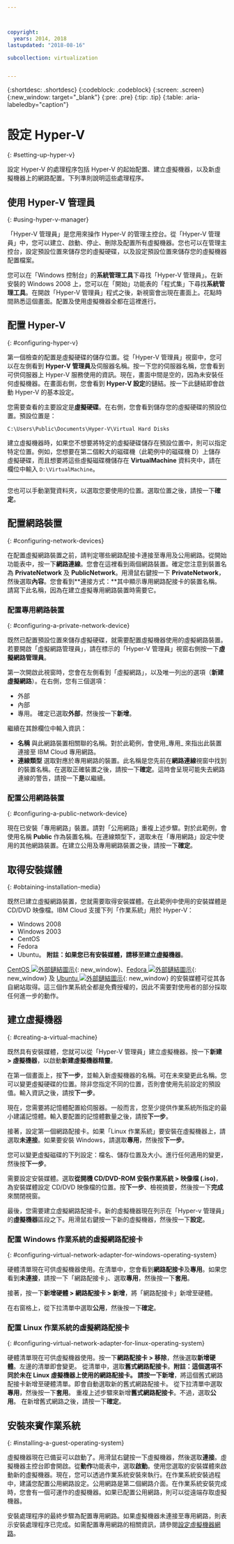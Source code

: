 ```yaml
---



copyright:
  years: 2014, 2018
lastupdated: "2018-08-16"

subcollection: virtualization


---
```


{:shortdesc: .shortdesc}
{:codeblock: .codeblock}
{:screen: .screen}
{:new_window: target="_blank"}
{:pre: .pre}
{:tip: .tip}
{:table: .aria-labeledby="caption"}

# 設定 Hyper-V
{: #setting-up-hyper-v}

設定 Hyper-V 的處理程序包括 Hyper-V 的起始配置、建立虛擬機器，以及新虛擬機器上的網路配置。下列準則說明這些處理程序。

## 使用 Hyper-V 管理員
{: #using-hyper-v-manager}

「Hyper-V 管理員」是您用來操作 Hyper-V 的管理主控台。從「Hyper-V 管理員」中，您可以建立、啟動、停止、刪除及配置所有虛擬機器。您也可以在管理主控台，設定預設位置來儲存您的虛擬硬碟，以及設定預設位置來儲存您的虛擬機器配置檔案。

您可以在「Windows 控制台」的**系統管理工具**下尋找「Hyper-V 管理員」。在新安裝的 Windows 2008 上，您可以在「開始」功能表的「程式集」下尋找**系統管理工具**。在開啟「Hyper-V 管理員」程式之後，新視窗會出現在畫面上。花點時間熟悉這個畫面。配置及使用虛擬機器全都在這裡進行。

## 配置 Hyper-V
{: #configuring-hyper-v}

第一個檢查的配置是虛擬硬碟的儲存位置。從「Hyper-V 管理員」視窗中，您可以在左側看到 **Hyper-V 管理員**及伺服器名稱。按一下您的伺服器名稱，您會看到可供伺服器上 Hyper-V 服務使用的資訊。現在，畫面中間是空的，因為未安裝任何虛擬機器。在畫面右側，您會看到 **Hyper-V 設定**的鏈結。按一下此鏈結即會啟動 Hyper-V 的基本設定。

您需要查看的主要設定是**虛擬硬碟**。在右側，您會看到儲存您的虛擬硬碟的預設位置。預設位置是：

`C:\Users\Public\Documents\Hyper-V\Virtual Hard Disks`

建立虛擬機器時，如果您不想要將特定的虛擬硬碟儲存在預設位置中，則可以指定特定位置。例如，您想要在第二個較大的磁碟機（此範例中的磁碟機 D）上儲存虛擬硬碟，而且想要將這些虛擬磁碟機儲存在 **VirtualMachine** 資料夾中，請在欄位中輸入 `D:\VirtualMachine`。

****

您也可以手動瀏覽資料夾，以選取您要使用的位置。選取位置之後，請按一下**確定**。

## 配置網路裝置
{: #configuring-network-devices}

在配置虛擬網路裝置之前，請判定哪些網路配接卡連接至專用及公用網路。從開始功能表中，按一下**網路連線**。您會在這裡看到兩個網路裝置。確定您注意到裝置名為 **PrivateNetwork** 及 **PublicNetwork**。用滑鼠右鍵按一下 **PrivateNetwork**，然後選取**內容**。您會看到**連接方式：**其中顯示專用網路配接卡的裝置名稱。請寫下此名稱，因為在建立虛擬專用網路裝置時需要它。

### 配置專用網路裝置
{: #configuring-a-private-network-device}

既然已配置預設位置來儲存虛擬硬碟，就需要配置虛擬機器使用的虛擬網路裝置。若要開啟「虛擬網路管理員」，請在標示的「Hyper-V 管理員」視窗右側按一下**虛擬網路管理員**。

第一次開啟此視窗時，您會在左側看到「虛擬網路」，以及唯一列出的選項（**新建虛擬網路**）。在右側，您有三個選項：
* 外部
* 內部
* 專用。
確定已選取**外部**，然後按一下**新增**。

繼續在其餘欄位中輸入資訊：
* **名稱** 與此網路裝置相關聯的名稱。對於此範例，會使用_專用_ 來指出此裝置連接至 IBM Cloud 專用網路。
* **連線類型** 選取對應於專用網路的裝置。此名稱是您先前在**網路連線**視窗中找到的裝置名稱。在選取正確裝置之後，請按一下**確定**。這時會呈現可能失去網路連線的警告，請按一下**是**以繼續。

### 配置公用網路裝置
{: #configuring-a-public-network-device}

現在已安裝「專用網路」裝置。請對「公用網路」重複上述步驟。對於此範例，會使用名稱 **Public** 作為裝置名稱。在連線類型下，選取未在「專用網路」設定中使用的其他網路裝置。在建立公用及專用網路裝置之後，請按一下**確定**。

## 取得安裝媒體
{: #obtaining-installation-media}

既然已建立虛擬網路裝置，您就需要取得安裝媒體。在此範例中使用的安裝媒體是 CD/DVD 映像檔。IBM Cloud 支援下列「作業系統」用於 Hyper-V：
* Windows 2008
* Windows 2003
* CentOS
* Fedora
* Ubuntu。
**附註：**如果您已有安裝媒體，請移至**建立虛擬機器**。

[CentOS ![外部鏈結圖示](../../icons/launch-glyph.svg "外部鏈結圖示")](http://centos.org){: new_window}、[Fedora ![外部鏈結圖示](../../icons/launch-glyph.svg "外部鏈結圖示")](http://fedoraproject.org/){: new_window} 及 [Ubuntu ![外部鏈結圖示](../../icons/launch-glyph.svg "外部鏈結圖示")](http://www.ubuntu.com/){: new_window} 的安裝媒體可從其各自網站取得。這三個作業系統全都是免費授權的，因此不需要對使用者的部分採取任何進一步的動作。

## 建立虛擬機器
{: #creating-a-virtual-machine}

既然具有安裝媒體，您就可以從「Hyper-V 管理員」建立虛擬機器。按一下**新建 > 虛擬機器**，以啟動**新建虛擬機器精靈**。

在第一個畫面上，按**下一步**，並輸入新虛擬機器的名稱。可在未來變更此名稱。您可以變更虛擬硬碟的位置。除非您指定不同的位置，否則會使用先前設定的預設值。輸入資訊之後，請按**下一步**。

現在，您需要將記憶體配置給伺服器。一般而言，您至少提供作業系統所指定的最小建議記憶體。輸入要配置的記憶體數量之後，請按**下一步**。

接著，設定第一個網路配接卡。如果「Linux 作業系統」要安裝在虛擬機器上，請選取**未連接**。如果要安裝 Windows，請選取**專用**，然後按**下一步**。

您可以變更虛擬磁碟的下列設定：檔名、儲存位置及大小。進行任何適用的變更，然後按**下一步**。

需要設定安裝媒體。選取**從開機 CD/DVD-ROM 安裝作業系統 > 映像檔 (.iso)**，為安裝媒體設定 CD/DVD 映像檔的位置。按**下一步**、檢視摘要，然後按一下**完成**來關閉視窗。

最後，您需要建立虛擬網路配接卡。新的虛擬機器現在列示在「Hyper-v 管理員」的**虛擬機器**區段之下。用滑鼠右鍵按一下新的虛擬機器，然後按一下**設定**。

### 配置 Windows 作業系統的虛擬網路配接卡
{: #configuring-virtual-network-adapter-for-windows-operating-system}

硬體清單現在可供虛擬機器使用。在清單中，您會看到**網路配接卡**及**專用**。如果您看到**未連接**，請按一下「網路配接卡」、選取**專用**，然後按一下**套用**。

接著，按一下**新增硬體 > 網路配接卡 > 新增**，將「網路配接卡」新增至硬體。

在右窗格上，從下拉清單中選取**公用**，然後按一下**確定**。

### 配置 Linux 作業系統的虛擬網路配接卡
{: #configuring-virtual-network-adapter-for-linux-operating-system}

硬體清單現在可供虛擬機器使用。按一下**網路配接卡 > 移除**，然後選取**新增硬體**。左邊的清單即會變更。
從清單中，選取**舊式網路配接卡**。**附註：**這個選項不同於未在 Linux 虛擬機器上使用的網路配接卡。
請按一下**新增**，將這個舊式網路配接卡新增至硬體清單。即會自動選取新的舊式網路配接卡。
從下拉清單中選取**專用**，然後按一下**套用**。
重複上述步驟來新增**舊式網路配接卡**。不過，選取**公用**。
在新增舊式網路之後，請按一下**確定**。

## 安裝來賓作業系統
{: #installing-a-guest-operating-system}

虛擬機器現在已備妥可以啟動了。用滑鼠右鍵按一下虛擬機器，然後選取**連接**。虛擬機器主控台即會開啟。從**動作**功能表中，選取**啟動**。使用您選取的安裝媒體來啟動新的虛擬機器。現在，您可以透過作業系統安裝來執行。在作業系統安裝過程中，建議您配置公用網路設定。公用網路是第二個網路介面。在作業系統安裝完成時，您會有一個可運作的虛擬機器。如果已配置公用網路，則可以從遠端存取虛擬機器。

安裝處理程序的最終步驟為配置專用網路。如果虛擬機器未連接至專用網路，則表示安裝處理程序已完成。如需配置專用網路的相關資訊，請參閱[設定虛擬機器網路](/docs/infrastructure/virtualization?topic=Virtualization-setting-up-a-virtual-machine-network)。
